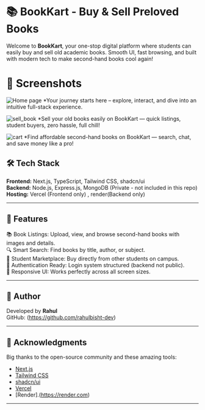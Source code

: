 # 📚 BookKart - Buy & Sell Preloved Books

Welcome to **BookKart**, your one-stop digital platform where students can easily buy and sell old academic books. Smooth UI, fast browsing, and built with modern tech to make second-hand books cool again!


# 📸 Screenshots
![Home page](https://github.com/user-attachments/assets/1f220372-29f4-4bd8-be86-8e3527dabe59)
*Your journey starts here – explore, interact, and dive into an intuitive full-stack experience.

![sell_book](https://github.com/user-attachments/assets/2ddfc755-a7e7-40aa-afd5-cdfdc0f59b6e)
*Sell your old books easily on BookKart — quick listings, student buyers, zero hassle, full chill!

![cart](https://github.com/user-attachments/assets/6a642b77-68b9-4f59-aee3-98ae00b83c54)
*Find affordable second-hand books on BookKart — search, chat, and save money like a pro!

## 🛠️ Tech Stack

**Frontend:** Next.js, TypeScript, Tailwind CSS, shadcn/ui  
**Backend:** Node.js, Express.js, MongoDB (Private - not included in this repo)  
**Hosting:** Vercel (Frontend only) , render(Backend only)

---

## 🚀 Features

📚 Book Listings: Upload, view, and browse second-hand books with images and details.  
🔍 Smart Search: Find books by title, author, or subject.  
🛒 Student Marketplace: Buy directly from other students on campus.  
🔐 Authentication Ready: Login system structured (backend not public).  
📱 Responsive UI: Works perfectly across all screen sizes.

---

## 🧠 Author

Developed by **Rahul**  
GitHub: (https://github.com/rahulbisht-dev)

---

## 🙌 Acknowledgments

Big thanks to the open-source community and these amazing tools:  
- [Next.js](https://nextjs.org)  
- [Tailwind CSS](https://tailwindcss.com)  
- [shadcn/ui](https://ui.shadcn.com)  
- [Vercel](https://vercel.com)
- [Render].(https://render.com)

---

